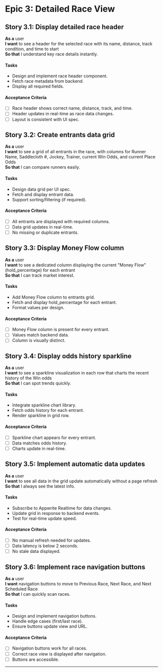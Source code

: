 # Epic 3: Detailed Race View

## Story 3.1: Display detailed race header

**As a** user  
**I want** to see a header for the selected race with its name, distance, track condition, and time to start  
**So that** I understand key race details instantly.

#### Tasks
- Design and implement race header component.
- Fetch race metadata from backend.
- Display all required fields.

#### Acceptance Criteria
- [ ] Race header shows correct name, distance, track, and time.
- [ ] Header updates in real-time as race data changes.
- [ ] Layout is consistent with UI spec.

## Story 3.2: Create entrants data grid

**As a** user  
**I want** to see a grid of all entrants in the race, with columns for Runner Name, Saddlecloth #, Jockey, Trainer, current Win Odds, and current Place Odds  
**So that** I can compare runners easily.

#### Tasks
- Design data grid per UI spec.
- Fetch and display entrant data.
- Support sorting/filtering (if required).

#### Acceptance Criteria
- [ ] All entrants are displayed with required columns.
- [ ] Data grid updates in real-time.
- [ ] No missing or duplicate entrants.

## Story 3.3: Display Money Flow column

**As a** user  
**I want** to see a dedicated column displaying the current "Money Flow" (hold_percentage) for each entrant  
**So that** I can track market interest.

#### Tasks
- Add Money Flow column to entrants grid.
- Fetch and display hold_percentage for each entrant.
- Format values per design.

#### Acceptance Criteria
- [ ] Money Flow column is present for every entrant.
- [ ] Values match backend data.
- [ ] Column is visually distinct.

## Story 3.4: Display odds history sparkline

**As a** user  
**I want** to see a sparkline visualization in each row that charts the recent history of the Win odds  
**So that** I can spot trends quickly.

#### Tasks
- Integrate sparkline chart library.
- Fetch odds history for each entrant.
- Render sparkline in grid row.

#### Acceptance Criteria
- [ ] Sparkline chart appears for every entrant.
- [ ] Data matches odds history.
- [ ] Charts update in real-time.

## Story 3.5: Implement automatic data updates

**As a** user  
**I want** to see all data in the grid update automatically without a page refresh  
**So that** I always see the latest info.

#### Tasks
- Subscribe to Appwrite Realtime for data changes.
- Update grid in response to backend events.
- Test for real-time update speed.

#### Acceptance Criteria
- [ ] No manual refresh needed for updates.
- [ ] Data latency is below 2 seconds.
- [ ] No stale data displayed.

## Story 3.6: Implement race navigation buttons

**As a** user  
**I want** navigation buttons to move to Previous Race, Next Race, and Next Scheduled Race  
**So that** I can quickly scan races.

#### Tasks
- Design and implement navigation buttons.
- Handle edge cases (first/last race).
- Ensure buttons update view and URL.

#### Acceptance Criteria
- [ ] Navigation buttons work for all races.
- [ ] Correct race view is displayed after navigation.
- [ ] Buttons are accessible.

---

